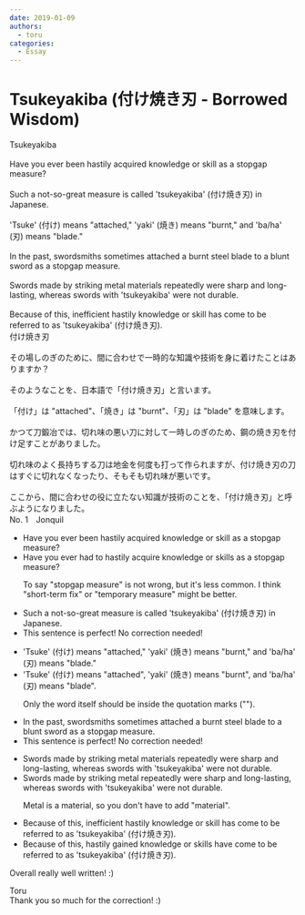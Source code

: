 ```yaml
---
date: 2019-01-09
authors:
  - toru
categories:
  - Essay
---
```


<h1 id="subject_show">Tsukeyakiba (付け焼き刃 - Borrowed Wisdom)</h1>
<div class="date" hidden>Jan 9, 2019 17:02</div>
<div id="post"><div id="body_show_ori">
Tsukeyakiba<br/><br/>Have you ever been hastily acquired knowledge or skill as a stopgap measure?<br/><br/>Such a not-so-great measure is called 'tsukeyakiba' (付け焼き刃) in Japanese.<br/><br/>'Tsuke' (付け) means "attached," 'yaki' (焼き) means "burnt," and 'ba/ha' (刃) means "blade."<br/><br/>In the past, swordsmiths sometimes attached a burnt steel blade to a blunt sword as a stopgap measure.<br/><br/>Swords made by striking metal materials repeatedly were sharp and long-lasting, whereas swords with 'tsukeyakiba' were not durable.<br/><br/>Because of this, inefficient hastily knowledge or skill has come to be referred to as 'tsukeyakiba' (付け焼き刃).
</div></div>

<!-- more -->

<div id="post_ja"><div id="body_show_mo">
付け焼き刃<br/><br/>その場しのぎのために、間に合わせで一時的な知識や技術を身に着けたことはありますか？<br/><br/>そのようなことを、日本語で「付け焼き刃」と言います。<br/><br/>「付け」は "attached"、「焼き」は "burnt"、「刃」は "blade" を意味します。<br/><br/>かつて刀鍛冶では、切れ味の悪い刀に対して一時しのぎのため、鋼の焼き刃を付け足すことがありました。<br/><br/>切れ味のよく長持ちする刀は地金を何度も打って作られますが、付け焼き刃の刀はすぐに切れなくなったり、そもそも切れ味が悪いです。<br/><br/>ここから、間に合わせの役に立たない知識が技術のことを、「付け焼き刃」と呼ぶようになりました。
</div></div>
<div id="block"><div class="first_name"> No. 1　<span class="just_name">Jonquil</span></div><div id="block2">
<ul class="correction_field">
<li class="incorrect">Have you ever been hastily acquired knowledge or skill as a stopgap measure?</li>
<li class="corrected correct">
Have you ever <span class="f_blue">had to</span> hastily acquire knowledge or skill<span class="f_blue">s</span> as a stopgap measure?
<p class="correction_comment">To say "stopgap measure" is not wrong, but it's less common. I think "short-term fix" or "temporary measure" might be better.</p>
</li>
</ul>
<ul class="correction_field">
<li class="incorrect">Such a not-so-great measure is called 'tsukeyakiba' (付け焼き刃) in Japanese.</li>
<li class="corrected perfect">This sentence is perfect! No correction needed!</li>
</ul>
<ul class="correction_field">
<li class="incorrect">'Tsuke' (付け) means "attached," 'yaki' (焼き) means "burnt," and 'ba/ha' (刃) means "blade."</li>
<li class="corrected correct">
'Tsuke' (付け) means "attached", 'yaki' (焼き) means "burnt", and 'ba/ha' (刃) means "blade".
<p class="correction_comment">Only the word itself should be inside the quotation marks ("").</p>
</li>
</ul>
<ul class="correction_field">
<li class="incorrect">In the past, swordsmiths sometimes attached a burnt steel blade to a blunt sword as a stopgap measure.</li>
<li class="corrected perfect">This sentence is perfect! No correction needed!</li>
</ul>
<ul class="correction_field">
<li class="incorrect">Swords made by striking metal materials repeatedly were sharp and long-lasting, whereas swords with 'tsukeyakiba' were not durable.</li>
<li class="corrected correct">
Swords made by striking metal repeatedly were sharp and long-lasting, whereas swords with 'tsukeyakiba' were not durable.
<p class="correction_comment">Metal is a material, so you don't have to add "material".</p>
</li>
</ul>
<ul class="correction_field">
<li class="incorrect">Because of this, inefficient hastily knowledge or skill has come to be referred to as 'tsukeyakiba' (付け焼き刃).</li>
<li class="corrected correct">
Because of this, hastily <span class="f_blue">gained</span> knowledge or skills<span class="f_blue"> have</span> come to be referred to as 'tsukeyakiba' (付け焼き刃).
</li>
</ul>
<p class="comment_small">
 Overall really well written! :)
</p>

</div><div class="name"><span class="just_name">Toru</span><br>
Thank you so much for the correction! :)
</div>
</div>
